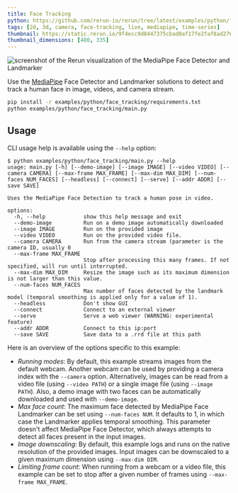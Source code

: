 ```yaml
---
title: Face Tracking
python: https://github.com/rerun-io/rerun/tree/latest/examples/python/face_tracking/main.py
tags: [2d, 3d, camera, face-tracking, live, mediapipe, time-series]
thumbnail: https://static.rerun.io/9f4ecc9d8447375cbad0af17fe2faf8ad2761025_mp_face_480w.png
thumbnail_dimensions: [480, 335]
---
```


<picture>
  <source media="(max-width: 480px)" srcset="https://static.rerun.io/9f4ecc9d8447375cbad0af17fe2faf8ad2761025_mp_face_480w.png">
  <source media="(max-width: 768px)" srcset="https://static.rerun.io/16020f7f1cb4e07c0b481b4887e713e6dd827298_mp_face_768w.png">
  <source media="(max-width: 1024px)" srcset="https://static.rerun.io/9e90eff729dee3252659a8ea528fe01ecb44bd92_mp_face_1024w.png">
  <source media="(max-width: 1200px)" srcset="https://static.rerun.io/4897ba71ff5da36c5fed3d6bd8f4f134520ef90f_mp_face_1200w.png">
  <img src="https://static.rerun.io/8b951a755f57a210d48c37d032156c872fd7cc41_mp_face_full.png" alt="screenshot of the Rerun visualization of the MediaPipe Face Detector and Landmarker">
</picture>


Use the [MediaPipe](https://google.github.io/mediapipe/) Face Detector and Landmarker solutions to detect and track a human face in image, videos, and camera stream.

```bash
pip install -r examples/python/face_tracking/requirements.txt
python examples/python/face_tracking/main.py
```

## Usage

CLI usage help is available using the `--help` option:

```
$ python examples/python/face_tracking/main.py --help
usage: main.py [-h] [--demo-image] [--image IMAGE] [--video VIDEO] [--camera CAMERA] [--max-frame MAX_FRAME] [--max-dim MAX_DIM] [--num-faces NUM_FACES] [--headless] [--connect] [--serve] [--addr ADDR] [--save SAVE]

Uses the MediaPipe Face Detection to track a human pose in video.

options:
  -h, --help            show this help message and exit
  --demo-image          Run on a demo image automatically downloaded
  --image IMAGE         Run on the provided image
  --video VIDEO         Run on the provided video file.
  --camera CAMERA       Run from the camera stream (parameter is the camera ID, usually 0
  --max-frame MAX_FRAME
                        Stop after processing this many frames. If not specified, will run until interrupted.
  --max-dim MAX_DIM     Resize the image such as its maximum dimension is not larger than this value.
  --num-faces NUM_FACES
                        Max number of faces detected by the landmark model (temporal smoothing is applied only for a value of 1).
  --headless            Don't show GUI
  --connect             Connect to an external viewer
  --serve               Serve a web viewer (WARNING: experimental feature)
  --addr ADDR           Connect to this ip:port
  --save SAVE           Save data to a .rrd file at this path
```

Here is an overview of the options specific to this example:

- *Running modes*: By default, this example streams images from the default webcam. Another webcam can be used by providing a camera index with the `--camera` option. Alternatively, images can be read from a video file (using `--video PATH`) or a single image file (using `--image PATH`). Also, a demo image with two faces can be automatically downloaded and used with `--demo-image`.
- *Max face count*: The maximum face detected by MediaPipe Face Landmarker can be set using `--num-faces NUM`. It defaults to 1, in which case the Landmarker applies temporal smoothing. This parameter doesn't affect MediaPipe Face Detector, which always attempts to detect all faces present in the input images.
- *Image downscaling*: By default, this example logs and runs on the native resolution of the provided images. Input images can be downscaled to a given maximum dimension using `--max-dim DIM`.
- *Limiting frame count*: When running from a webcam or a video file, this example can be set to stop after a given number of frames using `--max-frame MAX_FRAME`.
